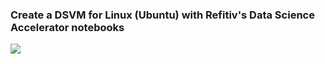 ### Create a DSVM for Linux (Ubuntu) with Refitiv's Data Science Accelerator notebooks

<a href="https://portal.azure.com/#create/Microsoft.Template/uri/https%3A%2F%2Fraw.githubusercontent.com%2Frangelife%2FDataScienceVM%2Fmaster%2FExtensions%2FRefinitivData%2Fazuredeploy.json" target="_blank">
    <img src="http://azuredeploy.net/deploybutton.png"/>
</a>
